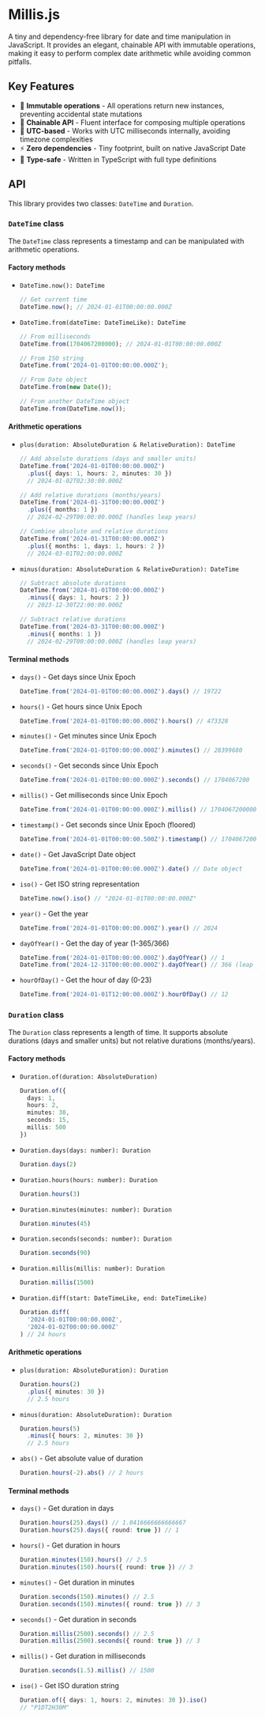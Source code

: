 # Millis.js

A tiny and dependency-free library for date and time manipulation in JavaScript. It provides an elegant, chainable API with immutable operations, making it easy to perform complex date arithmetic while avoiding common pitfalls.

## Key Features

- 🔄 **Immutable operations** - All operations return new instances, preventing accidental state mutations
- 🔗 **Chainable API** - Fluent interface for composing multiple operations
- 📅 **UTC-based** - Works with UTC milliseconds internally, avoiding timezone complexities
- ⚡ **Zero dependencies** - Tiny footprint, built on native JavaScript Date
- 🎯 **Type-safe** - Written in TypeScript with full type definitions

## API

This library provides two classes: `DateTime` and `Duration`.

### `DateTime` class

The `DateTime` class represents a timestamp and can be manipulated with arithmetic operations.

#### Factory methods

- `DateTime.now(): DateTime`
  ```ts
  // Get current time
  DateTime.now(); // 2024-01-01T00:00:00.000Z
  ```

- `DateTime.from(dateTime: DateTimeLike): DateTime`
  ```ts
  // From milliseconds
  DateTime.from(1704067200000); // 2024-01-01T00:00:00.000Z

  // From ISO string
  DateTime.from('2024-01-01T00:00:00.000Z');

  // From Date object
  DateTime.from(new Date());

  // From another DateTime object
  DateTime.from(DateTime.now());
  ```

#### Arithmetic operations

- `plus(duration: AbsoluteDuration & RelativeDuration): DateTime`
  ```ts
  // Add absolute durations (days and smaller units)
  DateTime.from('2024-01-01T00:00:00.000Z')
    .plus({ days: 1, hours: 2, minutes: 30 })
    // 2024-01-02T02:30:00.000Z

  // Add relative durations (months/years)
  DateTime.from('2024-01-31T00:00:00.000Z')
    .plus({ months: 1 })
    // 2024-02-29T00:00:00.000Z (handles leap years)

  // Combine absolute and relative durations
  DateTime.from('2024-01-31T00:00:00.000Z')
    .plus({ months: 1, days: 1, hours: 2 })
    // 2024-03-01T02:00:00.000Z
  ```

- `minus(duration: AbsoluteDuration & RelativeDuration): DateTime`
  ```ts
  // Subtract absolute durations
  DateTime.from('2024-01-01T00:00:00.000Z')
    .minus({ days: 1, hours: 2 })
    // 2023-12-30T22:00:00.000Z

  // Subtract relative durations
  DateTime.from('2024-03-31T00:00:00.000Z')
    .minus({ months: 1 })
    // 2024-02-29T00:00:00.000Z (handles leap years)
  ```

#### Terminal methods

- `days()` - Get days since Unix Epoch
  ```ts
  DateTime.from('2024-01-01T00:00:00.000Z').days() // 19722
  ```

- `hours()` - Get hours since Unix Epoch
  ```ts
  DateTime.from('2024-01-01T00:00:00.000Z').hours() // 473328
  ```

- `minutes()` - Get minutes since Unix Epoch
  ```ts
  DateTime.from('2024-01-01T00:00:00.000Z').minutes() // 28399680
  ```

- `seconds()` - Get seconds since Unix Epoch
  ```ts
  DateTime.from('2024-01-01T00:00:00.000Z').seconds() // 1704067200
  ```

- `millis()` - Get milliseconds since Unix Epoch
  ```ts
  DateTime.from('2024-01-01T00:00:00.000Z').millis() // 1704067200000
  ```

- `timestamp()` - Get seconds since Unix Epoch (floored)
  ```ts
  DateTime.from('2024-01-01T00:00:00.500Z').timestamp() // 1704067200
  ```

- `date()` - Get JavaScript Date object
  ```ts
  DateTime.from('2024-01-01T00:00:00.000Z').date() // Date object
  ```

- `iso()` - Get ISO string representation
  ```ts
  DateTime.now().iso() // "2024-01-01T00:00:00.000Z"
  ```

- `year()` - Get the year
  ```ts
  DateTime.from('2024-01-01T00:00:00.000Z').year() // 2024
  ```

- `dayOfYear()` - Get the day of year (1-365/366)
  ```ts
  DateTime.from('2024-01-01T00:00:00.000Z').dayOfYear() // 1
  DateTime.from('2024-12-31T00:00:00.000Z').dayOfYear() // 366 (leap year)
  ```

- `hourOfDay()` - Get the hour of day (0-23)
  ```ts
  DateTime.from('2024-01-01T12:00:00.000Z').hourOfDay() // 12
  ```

### `Duration` class

The `Duration` class represents a length of time. It supports absolute durations (days and smaller units) but not relative durations (months/years).

#### Factory methods

- `Duration.of(duration: AbsoluteDuration)`
  ```ts
  Duration.of({ 
    days: 1,
    hours: 2,
    minutes: 30,
    seconds: 15,
    millis: 500
  })
  ```

- `Duration.days(days: number): Duration`
  ```ts
  Duration.days(2)
  ```

- `Duration.hours(hours: number): Duration`
  ```ts
  Duration.hours(3)
  ```

- `Duration.minutes(minutes: number): Duration`
  ```ts
  Duration.minutes(45)
  ```

- `Duration.seconds(seconds: number): Duration`
  ```ts
  Duration.seconds(90)
  ```

- `Duration.millis(millis: number): Duration`
  ```ts
  Duration.millis(1500)
  ```

- `Duration.diff(start: DateTimeLike, end: DateTimeLike)`
  ```ts
  Duration.diff(
    '2024-01-01T00:00:00.000Z',
    '2024-01-02T00:00:00.000Z'
  ) // 24 hours
  ```

#### Arithmetic operations

- `plus(duration: AbsoluteDuration): Duration`
  ```ts
  Duration.hours(2)
    .plus({ minutes: 30 })
    // 2.5 hours
  ```

- `minus(duration: AbsoluteDuration): Duration`
  ```ts
  Duration.hours(5)
    .minus({ hours: 2, minutes: 30 })
    // 2.5 hours
  ```

- `abs()` - Get absolute value of duration
  ```ts
  Duration.hours(-2).abs() // 2 hours
  ```

#### Terminal methods

- `days()` - Get duration in days
  ```ts
  Duration.hours(25).days() // 1.0416666666666667
  Duration.hours(25).days({ round: true }) // 1
  ```

- `hours()` - Get duration in hours
  ```ts
  Duration.minutes(150).hours() // 2.5
  Duration.minutes(150).hours({ round: true }) // 3
  ```

- `minutes()` - Get duration in minutes
  ```ts
  Duration.seconds(150).minutes() // 2.5
  Duration.seconds(150).minutes({ round: true }) // 3
  ```

- `seconds()` - Get duration in seconds
  ```ts
  Duration.millis(2500).seconds() // 2.5
  Duration.millis(2500).seconds({ round: true }) // 3
  ```

- `millis()` - Get duration in milliseconds
  ```ts
  Duration.seconds(1.5).millis() // 1500
  ```

- `iso()` - Get ISO duration string
  ```ts
  Duration.of({ days: 1, hours: 2, minutes: 30 }).iso()
  // "P1DT2H30M"
  ```

